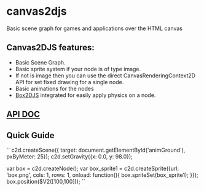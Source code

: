 <h1>canvas2djs</h1>

<p>Basic scene graph for games and applications over the HTML canvas </p>

<h2>Canvas2DJS features:</h2>
<ul>
	<li>Basic Scene Graph.</li>
	<li>Basic sprite system if your node is of type image.</li>
	<li>If not is image then you can use the direct CanvasRenderingContext2D API for set fixed drawing for a single node.</li>
	<li>Basic animations for the nodes</li>
	<li><a href="http://box2d-js.sourceforge.net/">Box2DJS</a> integrated for easily apply physics on a node.</li>
</ul>

<h2><a href="http://stormcolour.appspot.com/CONTENT/Canvas2DJS-1.0-API-Doc/Canvas2DJS.html">API DOC</a></h2>

<h2>Quick Guide</h2>
``
c2d.createScene({	target: document.getElementById('animGround'),
					pxByMeter: 25});
c2d.setGravity({x: 0.0, y: 98.0});


						
var box = c2d.createNode();
var box_sprite1 = c2d.createSprite({url: 'box.png',
									cols: 1,
									rows: 1,
									onload: function(){
										box.spriteSet(box_sprite1);
									}});
box.position($V2([100,100]));
``






